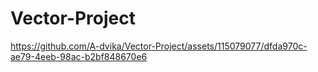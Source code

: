 # Vector-Project


https://github.com/A-dvika/Vector-Project/assets/115079077/dfda970c-ae79-4eeb-98ac-b2bf848670e6

